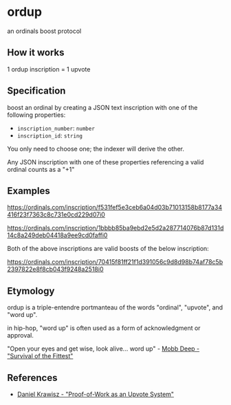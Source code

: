 # ordup
an ordinals boost protocol

## How it works

1 ordup inscription = 1 upvote

## Specification

boost an ordinal by creating a JSON text inscription with one of the following properties:

- `inscription_number`: `number`
- `inscription_id`: `string`

You only need to choose one; the indexer will derive the other.

Any JSON inscription with one of these properties referencing a valid ordinal counts as a "+1"

## Examples

https://ordinals.com/inscription/f531fef5e3ceb6a04d03b71013158b8177a34416f23f7363c8c731e0cd229d07i0

https://ordinals.com/inscription/1bbbb85ba9ebd2e5d2a287714076b87d131d14c8a249deb04418a9ee9cd0faffi0

Both of the above inscriptions are valid boosts of the below inscription:

https://ordinals.com/inscription/70415f81ff21f1d391056c9d8d98b74af78c5b2397822e8f8cb043f9248a2518i0

## Etymology

ordup is a triple-entendre portmanteau of the words "ordinal", "upvote", and "word up".

in hip-hop, "word up" is often used as a form of acknowledgment or approval.

"Open your eyes and get wise, look alive... word up"
\- [Mobb Deep - "Survival of the Fittest"](https://www.youtube.com/watch?v=nfM43P_kIFU&ab_channel=MobbDeepVEVO)

## References

- [Daniel Krawisz - "Proof-of-Work as an Upvote System"](https://bitcoinfiles.org/t/f9e6c4f0ac7219257e1276cd23c1bff5e5088204ff4e3471786c6252fb00f01e)
